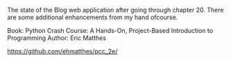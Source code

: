 The state of the Blog web application after going through chapter 20.
There are some additional enhancements from my hand ofcourse.

Book: Python Crash Course: A Hands-On, Project-Based Introduction to Programming Author: Eric Matthes

https://github.com/ehmatthes/pcc_2e/

